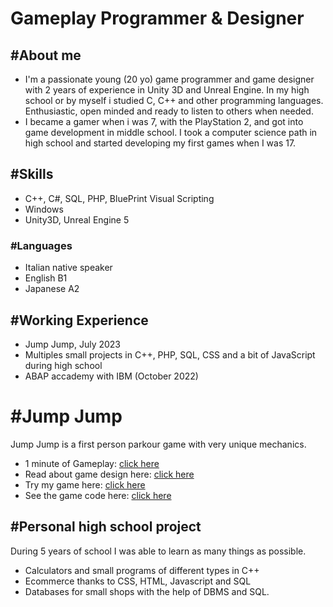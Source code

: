 # Gameplay Programmer & Designer


## #About me
- I'm a passionate young (20 yo) game programmer and game designer with 2 years of experience in Unity 3D and Unreal Engine. In my high school or by myself i studied C, C++ and other programming languages. Enthusiastic, open minded and ready to listen to others when needed.
- I became a gamer when i was 7, with the PlayStation 2, and got into game development in middle school. I took a computer science path in high school and started developing my first games when I was 17.

## #Skills
- C++, C#, SQL, PHP, BluePrint Visual Scripting
- Windows
- Unity3D, Unreal Engine 5

### #Languages
- Italian native speaker
- English B1
- Japanese A2

## #Working Experience
- Jump Jump, July 2023
- Multiples small projects in C++, PHP, SQL, CSS and a bit of JavaScript during high school
- ABAP accademy with IBM (October 2022)

# #Jump Jump
Jump Jump is a first person parkour game with very unique mechanics.
- 1 minute of Gameplay: [click here](https://youtu.be/PvDKkf-1XQo)
- Read about game design here: [click here](https://giusepperotondo03.github.io/JumpJump_Project.github.io-/)
- Try my game here: [click here](https://giusepperotondo.itch.io/jump-jump)
- See the game code here: [click here](https://giusepperotondo03.github.io/JumpJumpCode.Github.io/)

## #Personal high school project
During 5 years of school I was able to learn as many things as possible.
- Calculators and small programs of different types in C++
- Ecommerce thanks to CSS, HTML, Javascript and SQL
- Databases for small shops with the help of DBMS and SQL.

